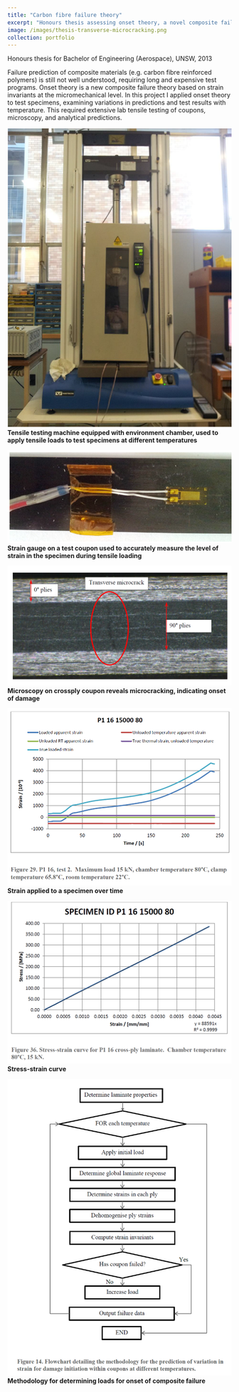 ```yaml
---
title: "Carbon fibre failure theory"
excerpt: "Honours thesis assessing onset theory, a novel composite failure theory"
image: /images/thesis-transverse-microcracking.png
collection: portfolio
---
```


Honours thesis for Bachelor of Engineering (Aerospace), UNSW, 2013

Failure prediction of composite materials (e.g. carbon fibre reinforced polymers) is still not well understood,
requiring long and expensive test programs. Onset theory is a new composite failure theory based on strain invariants at the micromechanical level. In this project I applied onset theory to test specimens, examining variations in predictions and test
results with temperature. This required extensive lab tensile testing of coupons, microscopy, and analytical predictions.

![Instron](/images/thesis-tensile-testing.png)
__Tensile testing machine equipped with environment chamber, used to apply tensile loads to test specimens at different temperatures__

![Strain gauge](/images/thesis-strain-gauge.png)
__Strain gauge on a test coupon used to accurately measure the level of strain in the specimen during tensile loading__ 

![Microscopy](/images/thesis-transverse-microcracking.png)
__Microscopy on crossply coupon reveals microcracking, indicating onset of damage__

![Strain-time curve](/images/thesis-strain-time.png)
__Strain applied to a specimen over time__

![Stress-strain curve](/images/thesis-stress-strain-curve.png)
__Stress-strain curve__

![Testing methodology](/images/thesis-testing-methodology.png)
__Methodology for determining loads for onset of composite failure__
